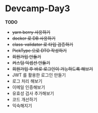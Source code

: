 # Devcamp-Day3

**TODO**

- ~~yarn berry 사용하기~~
- ~~docker 로 DB 사용하기~~
- ~~class-validator 로 타입 검증하기~~
- ~~PickType 으로 DTO 작성하기~~
- ~~회원가입 만들기~~
- ~~커스텀 익셉션 만들기~~
- ~~회원가입 후 바로 로그인이 가능하도록 해보기~~
- JWT 를 활용한 로그인 만들기
- 로그 처리 해보기
- 이메일 인증해보기
- 유효성 검사 추가해보기
- 코드 개선하기
- 익숙해지기
